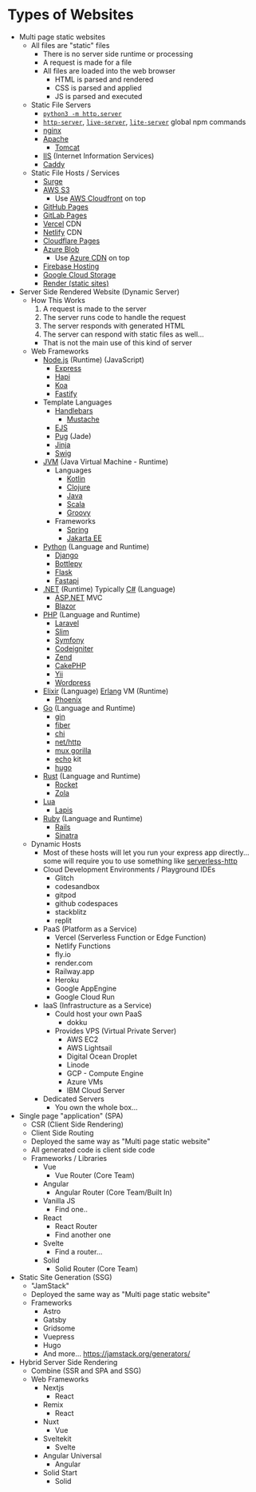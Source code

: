 # Types of Websites

- Multi page static websites
  - All files are "static" files
    - There is no server side runtime or processing
    - A request is made for a file
    - All files are loaded into the web browser
      - HTML is parsed and rendered
      - CSS is parsed and applied
      - JS is parsed and executed
  - Static File Servers
    - [`python3 -m http.server`](https://docs.python.org/3/library/http.server.html)
    - [`http-server`](https://www.npmjs.com/package/http-server), [`live-server`](https://www.npmjs.com/package/live-server), [`lite-server`](https://www.npmjs.com/package/lite-server) global npm commands
    - [nginx](https://www.nginx.com/)
    - [Apache](https://httpd.apache.org/)
      - [Tomcat](https://tomcat.apache.org/)
    - [IIS](https://www.iis.net/) (Internet Information Services)
    - [Caddy](https://caddyserver.com/)
  - Static File Hosts / Services
    - [Surge](https://surge.sh/)
    - [AWS S3](https://aws.amazon.com/s3/)
      - Use [AWS Cloudfront](https://aws.amazon.com/cloudfront/) on top
    - [GitHub Pages](https://pages.github.com/)
    - [GitLab Pages](https://docs.gitlab.com/ee/user/project/pages/)
    - [Vercel](https://vercel.com/) CDN
    - [Netlify](https://www.netlify.com/) CDN
    - [Cloudflare Pages](https://pages.cloudflare.com/)
    - [Azure Blob](https://azure.microsoft.com/products/storage/blobs/)
      - Use [Azure CDN](https://azure.microsoft.com/products/cdn/) on top
    - [Firebase Hosting](https://firebase.google.com/docs/hosting)
    - [Google Cloud Storage](https://cloud.google.com/storage/docs/hosting-static-website)
    - [Render (static sites)](https://render.com/docs/static-sites)
- Server Side Rendered Website (Dynamic Server)
  - How This Works
    1. A request is made to the server
    1. The server runs code to handle the request
    1. The server responds with generated HTML
    1. The server can respond with static files as well...
    - That is not the main use of this kind of server
  - Web Frameworks
    - [Node.js](https://nodejs.org/) (Runtime) (JavaScript)
      - [Express](https://expressjs.com/)
      - [Hapi](https://hapi.dev/)
      - [Koa](https://koajs.com/)
      - [Fastify](https://www.fastify.io/)
    - Template Languages
      - [Handlebars](https://handlebarsjs.com/)
        - [Mustache](https://mustache.github.io/)
      - [EJS](https://ejs.co/)
      - [Pug](https://pugjs.org/) (Jade)
      - [Jinja](https://jinja.palletsprojects.com/)
      - [Swig](https://node-swig.github.io/swig-templates/)
    - [JVM](https://en.wikipedia.org/wiki/Java_virtual_machine) (Java Virtual Machine - Runtime)
      - Languages
        - [Kotlin](https://kotlinlang.org/)
        - [Clojure](https://clojure.org/)
        - [Java](https://dev.java/)
        - [Scala](https://www.scala-lang.org/)
        - [Groovy](https://groovy-lang.org/)
      - Frameworks
        - [Spring](https://spring.io/)
        - [Jakarta EE](https://jakarta.ee/)
    - [Python](https://www.python.org/) (Language and Runtime)
      - [Django](https://www.djangoproject.com/)
      - [Bottlepy](https://bottlepy.org/)
      - [Flask](https://flask.palletsprojects.com/)
      - [Fastapi](https://fastapi.tiangolo.com/)
    - [.NET](https://dotnet.microsoft.com/) (Runtime) Typically [C#](https://learn.microsoft.com/dotnet/csharp/) (Language)
      - [ASP.NET](https://asp.net/) MVC
      - [Blazor](https://dotnet.microsoft.com/apps/aspnet/web-apps/blazor)
    - [PHP](https://www.php.net/) (Language and Runtime)
      - [Laravel](https://laravel.com/)
      - [Slim](https://www.slimframework.com/)
      - [Symfony](https://symfony.com/)
      - [Codeigniter](https://www.codeigniter.com/)
      - [Zend](https://www.zend.com/)
      - [CakePHP](https://cakephp.org/)
      - [Yii](https://www.yiiframework.com/)
      - [Wordpress](https://wordpress.com/)
    - [Elixir](https://elixir-lang.org/) (Language) [Erlang](https://www.erlang.org/) VM (Runtime)
      - [Phoenix](https://www.phoenixframework.org/)
    - [Go](https://go.dev/) (Language and Runtime)
      - [gin](https://gin-gonic.com/)
      - [fiber](https://gofiber.io/)
      - [chi](https://go-chi.io/)
      - [net/http](https://pkg.go.dev/net/http)
      - [mux gorilla](https://pkg.go.dev/github.com/gorilla/mux)
      - [echo](https://echo.labstack.com/) kit
      - [hugo](https://gohugo.io/)
    - [Rust](https://www.rust-lang.org/) (Language and Runtime)
      - [Rocket](https://rocket.rs/)
      - [Zola](https://www.getzola.org/)
    - [Lua](https://www.lua.org/)
      - [Lapis](https://leafo.net/lapis/)
    - [Ruby](https://www.ruby-lang.org/) (Language and Runtime)
      - [Rails](https://rubyonrails.org/)
      - [Sinatra](https://sinatrarb.com/)
  - Dynamic Hosts
    - Most of these hosts will let you run your express app directly... some will require you to use something like [serverless-http](https://www.npmjs.com/package/serverless-http)
    - Cloud Development Environments / Playground IDEs
      - Glitch
      - codesandbox
      - gitpod
      - github codespaces
      - stackblitz
      - replit
    - PaaS (Platform as a Service)
      - Vercel (Serverless Function or Edge Function)
      - Netlify Functions
      - fly.io
      - render.com
      - Railway.app
      - Heroku
      - Google AppEngine
      - Google Cloud Run
    - IaaS (Infrastructure as a Service)
      - Could host your own PaaS
        - dokku
      - Provides VPS (Virtual Private Server)
        - AWS EC2
        - AWS Lightsail
        - Digital Ocean Droplet
        - Linode
        - GCP - Compute Engine
        - Azure VMs
        - IBM Cloud Server
    - Dedicated Servers
      - You own the whole box...
- Single page "application" (SPA)
  - CSR (Client Side Rendering)
  - Client Side Routing
  - Deployed the same way as "Multi page static website"
  - All generated code is client side code
  - Frameworks / Libraries
    - Vue
      - Vue Router (Core Team)
    - Angular
      - Angular Router (Core Team/Built In)
    - Vanilla JS
      - Find one..
    - React
      - React Router
      - Find another one
    - Svelte
      - Find a router...
    - Solid
      - Solid Router (Core Team)
- Static Site Generation (SSG)
  - "JamStack"
  - Deployed the same way as "Multi page static website"
  - Frameworks
    - Astro
    - Gatsby
    - Gridsome
    - Vuepress
    - Hugo
    - And more... https://jamstack.org/generators/
- Hybrid Server Side Rendering
  - Combine (SSR and SPA and SSG)
  - Web Frameworks
    - Nextjs
      - React
    - Remix
      - React
    - Nuxt
      - Vue
    - Sveltekit
      - Svelte
    - Angular Universal
      - Angular
    - Solid Start
      - Solid
